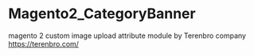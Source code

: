 # Magento2_CategoryBanner
magento 2 custom image upload attribute module by Terenbro company https://terenbro.com/

